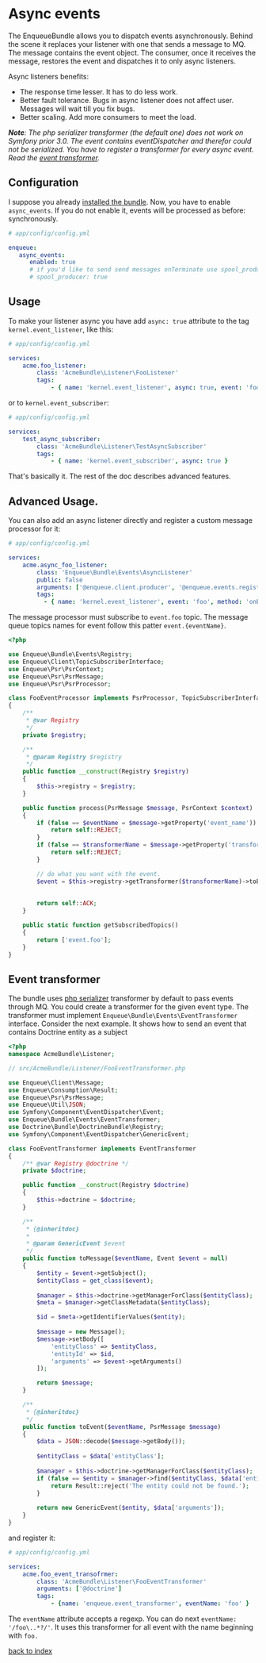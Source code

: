 # Async events

The EnqueueBundle allows you to dispatch events asynchronously. 
Behind the scene it replaces your listener with one that sends a message to MQ. 
The message contains the event object. 
The consumer, once it receives the message, restores the event and dispatches it to only async listeners.

Async listeners benefits:

* The response time lesser. It has to do less work.
* Better fault tolerance. Bugs in async listener does not affect user. Messages will wait till you fix bugs.
* Better scaling. Add more consumers to meet the load.

_**Note**: The php serializer transformer (the default one) does not work on Symfony prior 3.0. The event contains eventDispatcher and therefor could not be serialized. You have to register a transformer for every async event. Read the [event transformer](#event-transformer)._

## Configuration

I suppose you already [installed the bundle](quick_tour.md#install). 
Now, you have to enable `async_events`. 
If you do not enable it, events will be processed as before: synchronously.

```yaml
# app/config/config.yml

enqueue:
   async_events:
      enabled: true
      # if you'd like to send send messages onTerminate use spool_producer (it makes response time even lesser):
      # spool_producer: true
```

## Usage

To make your listener async you have add `async: true` attribute to the tag `kernel.event_listener`, like this:

```yaml
# app/config/config.yml

services:
    acme.foo_listener:
        class: 'AcmeBundle\Listener\FooListener'
        tags:
            - { name: 'kernel.event_listener', async: true, event: 'foo', method: 'onEvent' }
```

or to `kernel.event_subscriber`:

```yaml
# app/config/config.yml

services: 
    test_async_subscriber:
        class: 'AcmeBundle\Listener\TestAsyncSubscriber'
        tags:
            - { name: 'kernel.event_subscriber', async: true }
```

That's basically it. The rest of the doc describes advanced features. 

## Advanced Usage.

You can also add an async listener directly and register a custom message processor for it:

```yaml
# app/config/config.yml

services:
    acme.async_foo_listener:
        class: 'Enqueue\Bundle\Events\AsyncListener'
        public: false
        arguments: ['@enqueue.client.producer', '@enqueue.events.registry']
        tags:
          - { name: 'kernel.event_listener', event: 'foo', method: 'onEvent' }
```

The message processor must subscribe to `event.foo` topic. The message queue topics names for event follow this patter `event.{eventName}`.

```php
<?php

use Enqueue\Bundle\Events\Registry;
use Enqueue\Client\TopicSubscriberInterface;
use Enqueue\Psr\PsrContext;
use Enqueue\Psr\PsrMessage;
use Enqueue\Psr\PsrProcessor;

class FooEventProcessor implements PsrProcessor, TopicSubscriberInterface
{
    /**
     * @var Registry
     */
    private $registry;

    /**
     * @param Registry $registry
     */
    public function __construct(Registry $registry)
    {
        $this->registry = $registry;
    }

    public function process(PsrMessage $message, PsrContext $context)
    {
        if (false == $eventName = $message->getProperty('event_name')) {
            return self::REJECT;
        }
        if (false == $transformerName = $message->getProperty('transformer_name')) {
            return self::REJECT;
        }

        // do what you want with the event.
        $event = $this->registry->getTransformer($transformerName)->toEvent($eventName, $message);
        
        
        return self::ACK;
    }

    public static function getSubscribedTopics()
    {
        return ['event.foo'];
    }
}
```


## Event transformer

The bundle uses [php serializer](https://github.com/php-enqueue/enqueue-dev/blob/master/pkg/enqueue-bundle/Events/PhpSerializerEventTransformer.php) transformer by default to pass events through MQ.
You could create a transformer for the given event type. The transformer must implement `Enqueue\Bundle\Events\EventTransformer` interface.
Consider the next example. It shows how to send an event that contains Doctrine entity as a subject  
 
```php
<?php
namespace AcmeBundle\Listener;

// src/AcmeBundle/Listener/FooEventTransformer.php

use Enqueue\Client\Message;
use Enqueue\Consumption\Result;
use Enqueue\Psr\PsrMessage;
use Enqueue\Util\JSON;
use Symfony\Component\EventDispatcher\Event;
use Enqueue\Bundle\Events\EventTransformer;
use Doctrine\Bundle\DoctrineBundle\Registry;
use Symfony\Component\EventDispatcher\GenericEvent;

class FooEventTransformer implements EventTransformer
{
    /** @var Registry @doctrine */
    private $doctrine;

    public function __construct(Registry $doctrine)
    {
        $this->doctrine = $doctrine;
    }

    /**
     * {@inheritdoc}
     * 
     * @param GenericEvent $event
     */
    public function toMessage($eventName, Event $event = null)
    {
        $entity = $event->getSubject();
        $entityClass = get_class($event);
        
        $manager = $this->doctrine->getManagerForClass($entityClass);
        $meta = $manager->getClassMetadata($entityClass);

        $id = $meta->getIdentifierValues($entity);
        
        $message = new Message();
        $message->setBody([
            'entityClass' => $entityClass, 
            'entityId' => $id,
            'arguments' => $event->getArguments()
        ]);

        return $message;
    }

    /**
     * {@inheritdoc}
     */
    public function toEvent($eventName, PsrMessage $message)
    {
        $data = JSON::decode($message->getBody());
        
        $entityClass = $data['entityClass'];
        
        $manager = $this->doctrine->getManagerForClass($entityClass);
        if (false == $entity = $manager->find($entityClass, $data['entityId'])) {
            return Result::reject('The entity could not be found.');
        }
        
        return new GenericEvent($entity, $data['arguments']);
    }
}
```

and register it:

```yaml
# app/config/config.yml

services:
    acme.foo_event_transofrmer:
        class: 'AcmeBundle\Listener\FooEventTransformer'
        arguments: ['@doctrine']
        tags:
            - {name: 'enqueue.event_transformer', eventName: 'foo' }
```

The `eventName` attribute accepts a regexp. You can do next `eventName: '/foo\..*?/'`. 
It uses this transformer for all event with the name beginning with `foo.`

[back to index](../index.md)